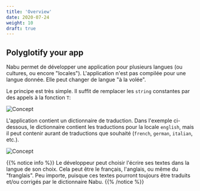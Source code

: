 ```yaml
---
title: 'Overview'
date: 2020-07-24
weight: 10
draft: true
---
```


## Polyglotify your app

Nabu permet de développer une application pour plusieurs langues (ou cultures,
ou encore "locales"). L'application n'est pas compilée pour une langue donnée.
Elle peut changer de langue "à la volée".

Le principe est très simple. Il suffit de remplacer les `string` constantes par
des appels à la fonction `T`:

![Concept](/img/nabu.concept1.png)

L'application contient un dictionnaire de traduction. Dans l'exemple ci-dessous,
le dictionnaire contient les traductions pour la locale `english`, mais il peut
contenir aurant de traductions que souhaité (`french`, `german`, `italian`,
etc.).

![Concept](/img/nabu.concept2.png)

{{% notice info %}} Le développeur peut choisir l'écrire ses textes dans la
langue de son choix. Cela peut être le français, l'anglais, ou même du
"franglais". Peu importe, puisque ces textes pourront toujours être traduits
et/ou corrigés par le dictionnaire Nabu. {{% /notice %}}
